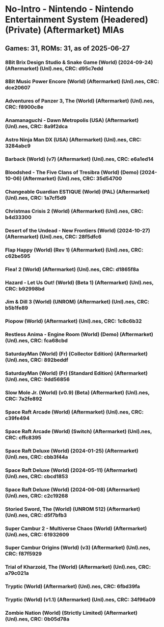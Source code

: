 # No-Intro - Nintendo - Nintendo Entertainment System (Headered) (Private) (Aftermarket) MIAs
## Games: 31, ROMs: 31, as of 2025-06-27

### 8Bit Brix Design Studio & Snake Game (World) (2024-09-24) (Aftermarket) (Unl).nes, CRC: d95c7edd
### 8Bit Music Power Encore (World) (Aftermarket) (Unl).nes, CRC: dce20607
### Adventures of Panzer 3, The (World) (Aftermarket) (Unl).nes, CRC: f8900c8e
### Anamanaguchi - Dawn Metropolis (USA) (Aftermarket) (Unl).nes, CRC: 8a9f2dca
### Astro Ninja Man DX (USA) (Aftermarket) (Unl).nes, CRC: 3284abc9
### Barback (World) (v7) (Aftermarket) (Unl).nes, CRC: e6a1ed14
### Bloodshed - The Five Clans of Tresibra (World) (Demo) (2024-10-06) (Aftermarket) (Unl).nes, CRC: 35d54700
### Changeable Guardian ESTIQUE (World) (PAL) (Aftermarket) (Unl).nes, CRC: 1a7cf5d9
### Christmas Crisis 2 (World) (Aftermarket) (Unl).nes, CRC: b4d33300
### Desert of the Undead - New Frontiers (World) (2024-10-27) (Aftermarket) (Unl).nes, CRC: 28f5dfc6
### Flap Happy (World) (Rev 1) (Aftermarket) (Unl).nes, CRC: c62be595
### Flea! 2 (World) (Aftermarket) (Unl).nes, CRC: d1865f8a
### Hazard - Let Us Out! (World) (Beta 1) (Aftermarket) (Unl).nes, CRC: b92998bd
### Jim & Dill 3 (World) (UNROM) (Aftermarket) (Unl).nes, CRC: b5b1fe89
### Piopow (World) (Aftermarket) (Unl).nes, CRC: 1c8c6b32
### Restless Anima - Engine Room (World) (Demo) (Aftermarket) (Unl).nes, CRC: fca68cbd
### SaturdayMan (World) (Fr) (Collector Edition) (Aftermarket) (Unl).nes, CRC: 892beddf
### SaturdayMan (World) (Fr) (Standard Edition) (Aftermarket) (Unl).nes, CRC: 9dd56856
### Slow Mole Jr. (World) (v0.9) (Beta) (Aftermarket) (Unl).nes, CRC: 7a2fe892
### Space Raft Arcade (World) (Aftermarket) (Unl).nes, CRC: c39fe494
### Space Raft Arcade (World) (Switch) (Aftermarket) (Unl).nes, CRC: cffc8395
### Space Raft Deluxe (World) (2024-01-25) (Aftermarket) (Unl).nes, CRC: cbb3f44a
### Space Raft Deluxe (World) (2024-05-11) (Aftermarket) (Unl).nes, CRC: cbcd1853
### Space Raft Deluxe (World) (2024-06-08) (Aftermarket) (Unl).nes, CRC: c2c19268
### Storied Sword, The (World) (UNROM 512) (Aftermarket) (Unl).nes, CRC: d5f7bfb3
### Super Cambur 2 - Multiverse Chaos (World) (Aftermarket) (Unl).nes, CRC: 61932609
### Super Cambur Origins (World) (v3) (Aftermarket) (Unl).nes, CRC: f87f5929
### Trial of Kharzoid, The (World) (Aftermarket) (Unl).nes, CRC: a79c021a
### Tryptic (World) (Aftermarket) (Unl).nes, CRC: 6fbd39fa
### Tryptic (World) (v1.1) (Aftermarket) (Unl).nes, CRC: 34f96a09
### Zombie Nation (World) (Strictly Limited) (Aftermarket) (Unl).nes, CRC: 0b05d78a
